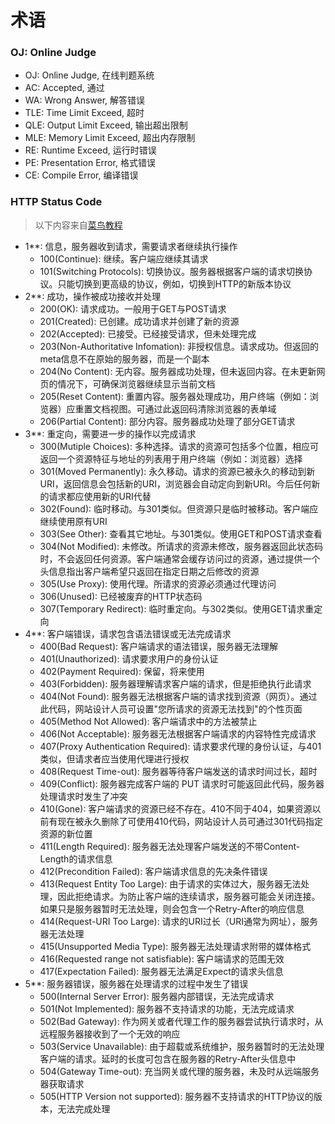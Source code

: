 # 术语

### OJ: Online Judge

- OJ: Online Judge, 在线判题系统
- AC: Accepted, 通过
- WA: Wrong Answer, 解答错误
- TLE: Time Limit Exceed, 超时
- QLE: Output Limit Exceed, 输出超出限制
- MLE: Memory Limit Exceed, 超出内存限制
- RE: Runtime Exceed, 运行时错误
- PE: Presentation Error, 格式错误
- CE: Compile Error, 编译错误

### HTTP Status Code

> 以下内容来自[菜鸟教程](https://www.runoob.com/http/http-status-codes.html)

- 1**: 信息，服务器收到请求，需要请求者继续执行操作
    - 100(Continue): 继续。客户端应继续其请求
    - 101(Switching Protocols): 切换协议。服务器根据客户端的请求切换协议。只能切换到更高级的协议，例如，切换到HTTP的新版本协议
- 2**: 成功，操作被成功接收并处理
    - 200(OK): 请求成功。一般用于GET与POST请求
    - 201(Created): 已创建。成功请求并创建了新的资源
    - 202(Accepted): 已接受。已经接受请求，但未处理完成
    - 203(Non-Authoritative Infomation): 非授权信息。请求成功。但返回的meta信息不在原始的服务器，而是一个副本
    - 204(No Content): 无内容。服务器成功处理，但未返回内容。在未更新网页的情况下，可确保浏览器继续显示当前文档
    - 205(Reset Content): 重置内容。服务器处理成功，用户终端（例如：浏览器）应重置文档视图。可通过此返回码清除浏览器的表单域
    - 206(Partial Content): 部分内容。服务器成功处理了部分GET请求
- 3**: 重定向，需要进一步的操作以完成请求
    - 300(Mutiple Choices): 多种选择。请求的资源可包括多个位置，相应可返回一个资源特征与地址的列表用于用户终端（例如：浏览器）选择
    - 301(Moved Permanently): 永久移动。请求的资源已被永久的移动到新URI，返回信息会包括新的URI，浏览器会自动定向到新URI。今后任何新的请求都应使用新的URI代替
    - 302(Found): 临时移动。与301类似。但资源只是临时被移动。客户端应继续使用原有URI
    - 303(See Other): 查看其它地址。与301类似。使用GET和POST请求查看
    - 304(Not Modified): 未修改。所请求的资源未修改，服务器返回此状态码时，不会返回任何资源。客户端通常会缓存访问过的资源，通过提供一个头信息指出客户端希望只返回在指定日期之后修改的资源
    - 305(Use Proxy): 使用代理。所请求的资源必须通过代理访问
    - 306(Unused): 已经被废弃的HTTP状态码
    - 307(Temporary Redirect): 临时重定向。与302类似。使用GET请求重定向
- 4**: 客户端错误，请求包含语法错误或无法完成请求
    - 400(Bad Request): 客户端请求的语法错误，服务器无法理解
    - 401(Unauthorized): 请求要求用户的身份认证
    - 402(Payment Required): 保留，将来使用
    - 403(Forbidden): 服务器理解请求客户端的请求，但是拒绝执行此请求
    - 404(Not Found): 服务器无法根据客户端的请求找到资源（网页）。通过此代码，网站设计人员可设置"您所请求的资源无法找到"的个性页面
    - 405(Method Not Allowed): 客户端请求中的方法被禁止
    - 406(Not Acceptable): 服务器无法根据客户端请求的内容特性完成请求
    - 407(Proxy Authentication Required): 请求要求代理的身份认证，与401类似，但请求者应当使用代理进行授权
    - 408(Request Time-out): 服务器等待客户端发送的请求时间过长，超时
    - 409(Conflict): 服务器完成客户端的 PUT 请求时可能返回此代码，服务器处理请求时发生了冲突
    - 410(Gone): 客户端请求的资源已经不存在。410不同于404，如果资源以前有现在被永久删除了可使用410代码，网站设计人员可通过301代码指定资源的新位置
    - 411(Length Required): 服务器无法处理客户端发送的不带Content-Length的请求信息
    - 412(Precondition Failed): 客户端请求信息的先决条件错误
    - 413(Request Entity Too Large):
      由于请求的实体过大，服务器无法处理，因此拒绝请求。为防止客户端的连续请求，服务器可能会关闭连接。如果只是服务器暂时无法处理，则会包含一个Retry-After的响应信息
    - 414(Request-URI Too Large): 请求的URI过长（URI通常为网址），服务器无法处理
    - 415(Unsupported Media Type): 服务器无法处理请求附带的媒体格式
    - 416(Requested range not satisfiable): 客户端请求的范围无效
    - 417(Expectation Failed): 服务器无法满足Expect的请求头信息
- 5**: 服务器错误，服务器在处理请求的过程中发生了错误
    - 500(Internal Server Error): 服务器内部错误，无法完成请求
    - 501(Not Implemented): 服务器不支持请求的功能，无法完成请求
    - 502(Bad Gateway): 作为网关或者代理工作的服务器尝试执行请求时，从远程服务器接收到了一个无效的响应
    - 503(Service Unavailable): 由于超载或系统维护，服务器暂时的无法处理客户端的请求。延时的长度可包含在服务器的Retry-After头信息中
    - 504(Gateway Time-out): 充当网关或代理的服务器，未及时从远端服务器获取请求
    - 505(HTTP Version not supported): 服务器不支持请求的HTTP协议的版本，无法完成处理
